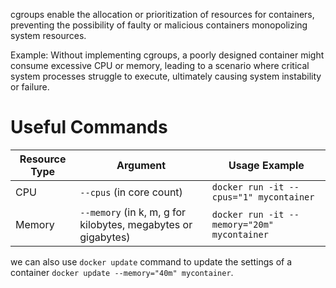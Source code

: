 
cgroups enable the allocation or prioritization of resources for containers, preventing the possibility of faulty or malicious containers monopolizing system resources.

Example: Without implementing cgroups, a poorly designed container might consume excessive CPU or memory, leading to a scenario where critical system processes struggle to execute, ultimately causing system instability or failure.
# Useful Commands

| **Resource Type** | **Argument**                                                  | **Usage Example**                           |
| ----------------- | ------------------------------------------------------------- | ------------------------------------------- |
| CPU               | `--cpus` (in core count)                                      | `docker run -it --cpus="1" mycontainer`     |
| Memory            | `--memory` (in k, m, g for kilobytes, megabytes or gigabytes) | `docker run -it --memory="20m" mycontainer` |
we can also use `docker update` command to update the settings of a container `docker update --memory="40m" mycontainer`.